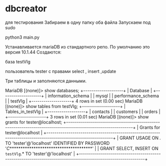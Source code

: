 # dbcreator
для тестирования 
Забираем в одну папку оба файла
Запускаем под sudo

python3 main.py

Устанавливается mariaDB из стандартного репо.
По умолчанию это версия 10.1.44
Создаются:

база testVlg

пользователь tester c правами select , insert ,update

Три таблицы и заполняются данными.

MariaDB [(none)]> show databases;
+--------------------+
| Database           |
+--------------------+
| information_schema |
| mysql              |
| performance_schema |
| testVlg            |
+--------------------+
4 rows in set (0.00 sec)
MariaDB [(none)]> show tables from testVlg;
+-------------------+
| Tables_in_testVlg |
+-------------------+
| contacts          |
| customers         |
| orders            |
+-------------------+
3 rows in set (0.01 sec)
MariaDB [(none)]> show grants for tester@localhost;
+---------------------------------------------------------------------------------------------------------------+
| Grants for tester@localhost                                                                                   |
+---------------------------------------------------------------------------------------------------------------+
| GRANT USAGE ON *.* TO 'tester'@'localhost' IDENTIFIED BY PASSWORD '*C***************************************' |
| GRANT SELECT, INSERT ON `testVlg`.* TO 'tester'@'localhost'                                                   |
+---------------------------------------------------------------------------------------------------------------+


